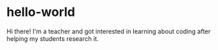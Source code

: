 # hello-world
Hi there! I'm a teacher and got interested in learning about coding after helping my students research it.  
